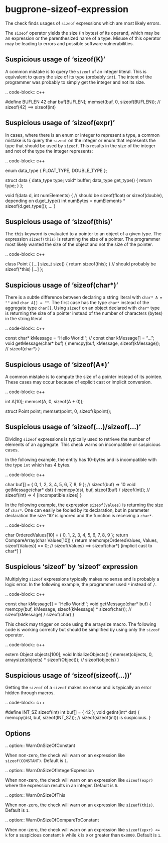 bugprone-sizeof-expression
==========================

The check finds usages of `sizeof` expressions which are most likely
errors.

The `sizeof` operator yields the size (in bytes) of its operand, which
may be an expression or the parenthesized name of a type. Misuse of this
operator may be leading to errors and possible software vulnerabilities.

Suspicious usage of ‘sizeof(K)’
-------------------------------

A common mistake is to query the `sizeof` of an integer literal. This is
equivalent to query the size of its type (probably `int`). The intent of
the programmer was probably to simply get the integer and not its size.

.. code-block:: c++

\#define BUFLEN 42 char buf\[BUFLEN\]; memset(buf, 0, sizeof(BUFLEN));
// sizeof(42) ==&gt; sizeof(int)

Suspicious usage of ‘sizeof(expr)’
----------------------------------

In cases, where there is an enum or integer to represent a type, a
common mistake is to query the `sizeof` on the integer or enum that
represents the type that should be used by `sizeof`. This results in the
size of the integer and not of the type the integer represents:

.. code-block:: c++

enum data\_type { FLOAT\_TYPE, DOUBLE\_TYPE };

struct data { data\_type type; void\* buffer; data\_type get\_type() {
return type; } };

void f(data d, int numElements) { // should be sizeof(float) or
sizeof(double), depending on d.get\_type() int numBytes = numElements \*
sizeof(d.get\_type()); … }

Suspicious usage of ‘sizeof(this)’
----------------------------------

The `this` keyword is evaluated to a pointer to an object of a given
type. The expression `sizeof(this)` is returning the size of a pointer.
The programmer most likely wanted the size of the object and not the
size of the pointer.

.. code-block:: c++

class Point { \[…\] size\_t size() { return sizeof(this); } // should
probably be sizeof(\*this) \[…\] };

Suspicious usage of ’sizeof(char\*)’
------------------------------------

There is a subtle difference between declaring a string literal with
`char* A = ""` and `char A[] = ""`. The first case has the type `char*`
instead of the aggregate type `char[]`. Using `sizeof` on an object
declared with `char*` type is returning the size of a pointer instead of
the number of characters (bytes) in the string literal.

.. code-block:: c++

const char\* kMessage = “Hello World!”; // const char kMessage\[\] =
“…”; void getMessage(char\* buf) { memcpy(buf, kMessage,
sizeof(kMessage)); // sizeof(char\*) }

Suspicious usage of ’sizeof(A\*)’
---------------------------------

A common mistake is to compute the size of a pointer instead of its
pointee. These cases may occur because of explicit cast or implicit
conversion.

.. code-block:: c++

int A\[10\]; memset(A, 0, sizeof(A + 0));

struct Point point; memset(point, 0, sizeof(&point));

Suspicious usage of ‘sizeof(…)/sizeof(…)’
-----------------------------------------

Dividing `sizeof` expressions is typically used to retrieve the number
of elements of an aggregate. This check warns on incompatible or
suspicious cases.

In the following example, the entity has 10-bytes and is incompatible
with the type `int` which has 4 bytes.

.. code-block:: c++

char buf\[\] = { 0, 1, 2, 3, 4, 5, 6, 7, 8, 9 }; // sizeof(buf) =&gt; 10
void getMessage(char\* dst) { memcpy(dst, buf, sizeof(buf) /
sizeof(int)); // sizeof(int) =&gt; 4 \[incompatible sizes\] }

In the following example, the expression `sizeof(Values)` is returning
the size of `char*`. One can easily be fooled by its declaration, but in
parameter declaration the size ‘10’ is ignored and the function is
receiving a `char*`.

.. code-block:: c++

char OrderedValues\[10\] = { 0, 1, 2, 3, 4, 5, 6, 7, 8, 9 }; return
CompareArray(char Values\[10\]) { return memcmp(OrderedValues, Values,
sizeof(Values)) == 0; // sizeof(Values) ==&gt; sizeof(char\*) \[implicit
cast to char\*\] }

Suspicious ‘sizeof’ by ‘sizeof’ expression
------------------------------------------

Multiplying `sizeof` expressions typically makes no sense and is
probably a logic error. In the following example, the programmer used
`*` instead of `/`.

.. code-block:: c++

const char kMessage\[\] = “Hello World!”; void getMessage(char\* buf) {
memcpy(buf, kMessage, sizeof(kMessage) \* sizeof(char)); //
sizeof(kMessage) / sizeof(char) }

This check may trigger on code using the arraysize macro. The following
code is working correctly but should be simplified by using only the
`sizeof` operator.

.. code-block:: c++

extern Object objects\[100\]; void InitializeObjects() { memset(objects,
0, arraysize(objects) \* sizeof(Object)); // sizeof(objects) }

Suspicious usage of ‘sizeof(sizeof(…))’
---------------------------------------

Getting the `sizeof` of a `sizeof` makes no sense and is typically an
error hidden through macros.

.. code-block:: c++

\#define INT\_SZ sizeof(int) int buf\[\] = { 42 }; void getInt(int\*
dst) { memcpy(dst, buf, sizeof(INT\_SZ)); // sizeof(sizeof(int)) is
suspicious. }

Options
-------

.. option:: WarnOnSizeOfConstant

When non-zero, the check will warn on an expression like
`sizeof(CONSTANT)`. Default is `1`.

.. option:: WarnOnSizeOfIntegerExpression

When non-zero, the check will warn on an expression like `sizeof(expr)`
where the expression results in an integer. Default is `0`.

.. option:: WarnOnSizeOfThis

When non-zero, the check will warn on an expression like `sizeof(this)`.
Default is `1`.

.. option:: WarnOnSizeOfCompareToConstant

When non-zero, the check will warn on an expression like
`sizeof(epxr) <= k` for a suspicious constant `k` while `k` is `0` or
greater than `0x8000`. Default is `1`.
